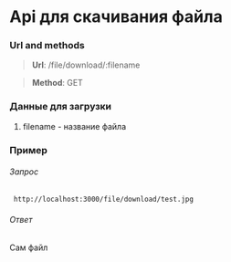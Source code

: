 # Api для скачивания файла

### Url and methods

> **Url**: /file/download/:filename

> **Method**: GET

### Данные для загрузки

1. filename - название файла

### Пример

###### Запрос

```
 http://localhost:3000/file/download/test.jpg
```

###### Ответ

Сам файл